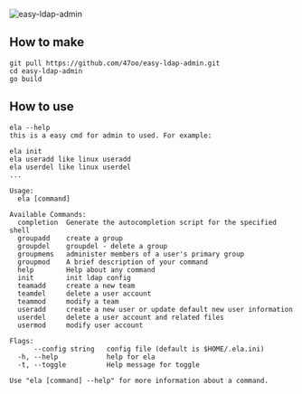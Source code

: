 ![easy-ldap-admin](https://socialify.git.ci/47oo/easy-ldap-admin/image?description=1&font=KoHo&language=1&name=1&pattern=Floating%20Cogs&theme=Light)

## How to make

```shell
git pull https://github.com/47oo/easy-ldap-admin.git
cd easy-ldap-admin
go build
```

## How to use

```shell
ela --help
this is a easy cmd for admin to used. For example:

ela init
ela useradd like linux useradd
ela userdel like linux userdel
...

Usage:
  ela [command]

Available Commands:
  completion  Generate the autocompletion script for the specified shell
  groupadd    create a group
  groupdel    groupdel - delete a group
  groupmems   administer members of a user's primary group
  groupmod    A brief description of your command
  help        Help about any command
  init        init ldap config
  teamadd     create a new team
  teamdel     delete a user account
  teammod     modify a team
  useradd     create a new user or update default new user information
  userdel     delete a user account and related files
  usermod     modify user account

Flags:
      --config string   config file (default is $HOME/.ela.ini)
  -h, --help            help for ela
  -t, --toggle          Help message for toggle

Use "ela [command] --help" for more information about a command.
```
